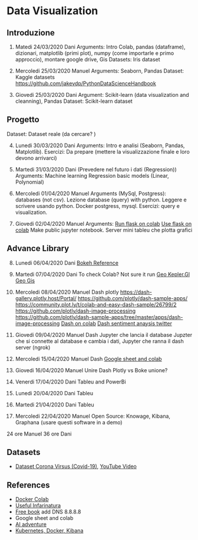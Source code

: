 # Data Visualization


## Introduzione

1. Matedi 24/03/2020 Dani
Arguments: Intro Colab, pandas (dataframe), dizionari, matplotlib (primi plot), numpy (come importarle e primo approccio), montare google drive, Gis 
Datasets: Iris dataset

2. Mercoledi 25/03/2020 Manuel 
Arguments: Seaborn, Pandas 
Dataset: Kaggle datasets
https://github.com/jakevdp/PythonDataScienceHandbook

3. Giovedi 25/03/2020 Dani
Argument: Scikit-learn (data visualization and cleanning), Pandas
Dataset: Scikit-learn dataset


## Progetto 
Dataset: Dataset reale (da cercare? )

4. Lunedi 30/03/2020 Dani
Arguments: Intro e analisi (Seaborn, Pandas, Matplotlib). 
Esercizi: Da prepare (mettere la visualizzazione finale e loro devono arrivarci)

5. Martedi 31/03/2020 Dani
(Prevedere nel futuro i dati (Regression))
Arguments: Machine learning Regression basic models (Linear, Polynomial)

6. Mercoledi 01/04/2020 Manuel
Arguments (MySql, Postgress): databases (not csv). Lezione database (query) with python. Leggere e scrivere usando python. Docker postgress, mysql.
Esercizi: query e visualization.

7. Giovedi 02/04/2020 Manuel
Arguments: [Run flask on colab](https://medium.com/@kshitijvijay271199/flask-on-google-colab-f6525986797b)
[Use flask on colab](https://stackoverflow.com/questions/53622518/launch-a-dash-app-in-a-google-colab-notebook)
Make public jupyter notebook. Server mini tableu che plotta grafici

## Advance Library

8. Lunedi 06/04/2020 Dani
[Bokeh Reference](https://www.youtube.com/watch?v=xqSqL0y_5xw)

9. Martedi 07/04/2020 Dani
To check Colab? Not sure it run
[Geo Kepler.Gl](https://github.com/keplergl/kepler.gl/blob/master/docs/keplergl-jupyter/user-guide.md)
[Geo Gis](https://hub.docker.com/u/esridocker)

10. Mercoledi 08/04/2020  Manuel
Dash plotly
https://dash-gallery.plotly.host/Portal/
https://github.com/plotly/dash-sample-apps/
https://community.plot.ly/t/colab-and-easy-dash-sample/26799/2
https://github.com/plotly/dash-image-processing
https://github.com/plotly/dash-sample-apps/tree/master/apps/dash-image-processing
[Dash on colab](https://colab.research.google.com/github/sanpei3/ColaboratoryDash/blob/master/colab_dash.ipynb)
[Dash sentiment anaysis twitter](https://www.youtube.com/watch?v=rDodciQhfS8&list=PLoqKVGJFXt27WhizoRfAQ0USvJ3bIRqDW&index=3)

11. Giovedi 09/04/2020 Manuel
Dash 
Jupyter che lancia il database
Jupzter che si connette al database e cambia i dati, 
Jupyter che ranna il dash server (ngrok)

12.  Mercoledi 15/04/2020 Manuel
Dash
[Google sheet and colab](https://colab.research.google.com/notebooks/io.ipynb)

13. Giovedi 16/04/2020 Manuel
Unire Dash Plotly vs Boke unione? 

14. Venerdi 17/04/2020 Dani
Tableu and PowerBi

15. Lunedi 20/04/2020 Dani
Tableu

16. Martedi 21/04/2020 Dani
Tableu

17. Mercoledi 22/04/2020 Manuel
Open Source: Knowage, Kibana, Graphana (usare questi software in a demo)

24 ore Manuel
36 ore Dani



## Datasets
* [Dataset Corona Virsus (Covid-19)](https://app.powerbi.com/view?r=eyJrIjoiYWRiODI5ZDgtZTI5ZC00NDQ0LTg0YTYtMGRhZDIyMTg5MzJjIiwidCI6IjY5NTllYTE0LWQ3ZDYtNDFmMi05MmZjLTViNWMxYmM1MWQ3NCJ9), [YouTube Video](https://www.youtube.com/watch?v=tI7akX1hfXA&feature=youtu.be)


## References
* [Docker Colab](https://colab.research.google.com/drive/10OinT5ZNGtdLLQ9K399jlKgNgidxUbGP?pli=1&authuser=1#forceEdit=true&sandboxMode=true)
* [Useful Infarinatura](https://www.youtube.com/channel/UCk5tiFqPvdjsl7yT4mmokmg/playlists)
* [Free book](https://b-ok.cc/) add DNS 8.8.8.8
* Google sheet and colab
* [AI adventure](https://www.youtube.com/watch?v=HcqpanDadyQ&list=PLIivdWyY5sqJxnwJhe3etaK7utrBiPBQ2)
* [Kubernetes, Docker, Kibana](https://www.youtube.com/channel/UC6VkhPuCCwR_kG0GExjoozg)